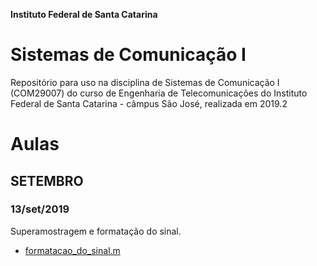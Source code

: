 **Instituto Federal de Santa Catarina**

# Sistemas de Comunicação I

Repositório para uso na disciplina de Sistemas de Comunicação I (COM29007) do curso de Engenharia de Telecomunicações do Instituto Federal de Santa Catarina - câmpus São José, realizada em 2019.2

# Aulas

## SETEMBRO

### 13/set/2019

Superamostragem e formatação do sinal.

- [formatacao_do_sinal.m](https://github.com/yanmartins/CSF29008/blob/master/formatacao_do_sinal.m)
